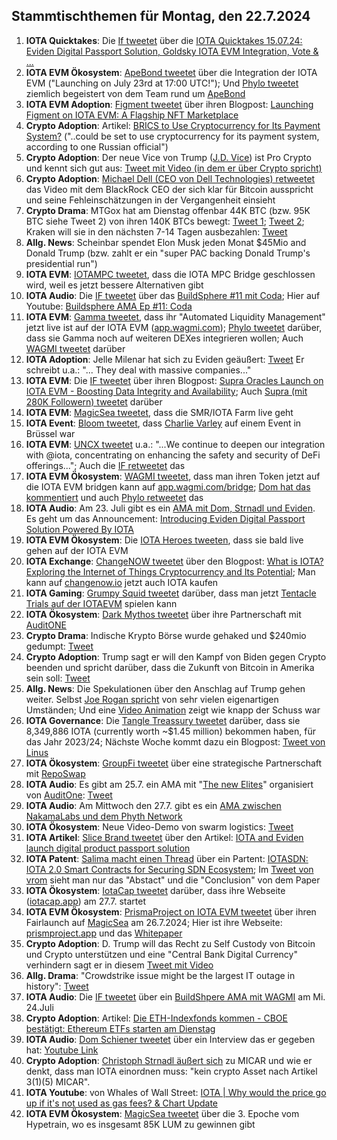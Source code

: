 ## Stammtischthemen für Montag, den 22.7.2024

1. **IOTA Quicktakes**: Die [If tweetet](https://x.com/iota/status/1812819450980123057) über die [IOTA Quicktakes 15.07.24: Eviden Digital Passport Solution, Goldsky IOTA EVM Integration, Vote & ...](https://www.youtube.com/watch?v=-K90ZmrmMd4)
2. **IOTA EVM Ökosystem**: [ApeBond tweetet](https://x.com/ApeBond/status/1812849683825385727) über die Integration der IOTA EVM ("Launching on July 23rd at 17:00 UTC!"); Und [Phylo tweetet](https://x.com/PhyloIota/status/1813018353113673755) ziemlich begeistert von dem Team rund um [ApeBond](https://x.com/ApeBond)
3. **IOTA EVM Adoption**: [Figment tweetet](https://x.com/figment_nfts/status/1812877763386241225) über ihren Blogpost: [Launching Figment on IOTA EVM: A Flagship NFT Marketplace](https://medium.com/@figmentmint/launching-figment-on-iota-evm-a-flagship-nft-marketplace-d0f714395692)
4. **Crypto Adoption**: Artikel: [BRICS to Use Cryptocurrency for Its Payment System?](https://watcher.guru/news/brics-to-use-cryptocurrency-for-its-payment-system) ("..could be set to use cryptocurrency for its payment system, according to one Russian official")
5. **Crypto Adoption**: Der neue Vice von Trump ([J.D. Vice](https://x.com/JDVance1)) ist Pro Crypto und kennt sich gut aus: [Tweet mit Video (in dem er über Crypto spricht)](https://x.com/digitalassetbuy/status/1812969196781003088)
6. **Crypto Adoption**: [Michael Dell (CEO von Dell Technologies) retweetet](https://x.com/MichaelDell/status/1812895900068442621) das Video mit dem BlackRock CEO der sich klar für Bitcoin ausspricht und seine Fehleinschätzungen in der Vergangenheit einsieht
7. **Crypto Drama**: MTGox hat am Dienstag offenbar 44K BTC (bzw. 95K BTC siehe Tweet 2) von ihren 140K BTCs bewegt: [Tweet 1](https://x.com/lookonchain/status/1813103427863650726); [Tweet 2](https://x.com/BitcoinMagazine/status/1813128308747272580); Kraken will sie in den nächsten 7-14 Tagen ausbezahlen: [Tweet](https://x.com/News_Of_Alpha/status/1813167748115292467)
8. **Allg. News**: Scheinbar spendet Elon Musk jeden Monat $45Mio and Donald Trump (bzw. zahlt er ein "super PAC backing Donald Trump's presidential run")
9. **IOTA EVM**: [IOTAMPC tweetet](https://x.com/iotampc/status/1813113723126751344), dass die IOTA MPC Bridge geschlossen wird, weil es jetzt bessere Alternativen gibt
10. **IOTA Audio**: Die [IF tweetet](https://x.com/iota/status/1811717142703706445) über das [BuildSphere #11 mit Coda](https://x.com/iota/status/1813211996810018962); Hier auf Youtube: [Buildsphere AMA Ep #11: Coda](https://www.youtube.com/watch?v=5W-vdfClqM8&t=1952s)
11. **IOTA EVM**: [Gamma tweetet](https://x.com/GammaStrategies/status/1813156545380950119), dass ihr "Automated Liquidity Management" jetzt live ist auf der IOTA EVM ([app.wagmi.com](https://app.gamma.xyz/dashboard/wagmi/iotaevm)); [Phylo tweetet](https://x.com/PhyloIota/status/1813182699521421388) darüber, dass sie Gamma noch auf weiteren DEXes integrieren wollen; Auch [WAGMI tweetet](https://x.com/PopsicleFinance/status/1813183113159151670) darüber
12. **IOTA Adoption**: Jelle Milenar hat sich zu Eviden geäußert: [Tweet](https://x.com/Vrom14286662/status/1813180799308505342) Er schreibt u.a.: "... They deal with massive companies..."
13. **IOTA EVM**: Die [IF tweetet](https://x.com/iota/status/1813196897743487203) über ihren Blogpost: [Supra Oracles Launch on IOTA EVM - Boosting Data Integrity and Availability](https://blog.iota.org/supra-oracles-iota-evm/); Auch [Supra (mit 280K Followern) tweetet](https://x.com/SUPRA_Labs/status/1813247993128317255) darüber
14. **IOTA EVM**: [MagicSea tweetet](https://x.com/MagicSeaDEX/status/1813321103835631858), dass die SMR/IOTA Farm live geht
15. **IOTA Event**: [Bloom tweetet](https://x.com/bloomwalletio/status/1813227754521043151), dass [Charlie Varley](https://x.com/c_varley) auf einem Event in Brüssel war
16. **IOTA EVM**: [UNCX tweetet](https://x.com/UNCX_token/status/1813221610251268182) u.a.: "...We continue to deepen our integration with @iota, concentrating on enhancing the safety and security of DeFi offerings..."; Auch die [IF retweetet](https://x.com/iota/status/1815303362121736414) das
17. **IOTA EVM Ökosystem**: [WAGMI tweetet](https://x.com/PopsicleFinance/status/1813541508991143980), dass man ihren Token jetzt auf die IOTA EVM bridgen kann auf [app.wagmi.com/bridge](https://app.wagmi.com/bridge); [Dom hat das kommentiert](https://x.com/DomSchiener/status/1813545607484801446) und auch [Phylo retweetet](https://x.com/PhyloIota/status/1813542520808521777) das
18. **IOTA Audio**: Am 23. Juli gibt es ein [AMA mit Dom, Strnadl und Eviden](https://x.com/iota/status/1813227096333840586). Es geht um das Announcement: [Introducing Eviden Digital Passport Solution Powered By IOTA](https://blog.iota.org/eviden-digital-passport-iota/)
19. **IOTA EVM Ökosystem**: Die [IOTA Heroes tweeten](https://x.com/IotaHeroes/status/1813526204462375134), dass sie bald live gehen auf der IOTA EVM
20. **IOTA Exchange**: [ChangeNOW tweetet](https://x.com/ChangeNOW_io/status/1813657471988244777) über den Blogpost: [What is IOTA? Exploring the Internet of Things Cryptocurrency and Its Potential](https://changenow.io/blog/what-is-iota-exploring-the-internet-of-things-cryptocurrency-and-its-potential); Man kann auf [changenow.io](https://changenow.io/buy?from=usd&to=iota&utm_content=what_is_iota_july_2024) jetzt auch IOTA kaufen
21. **IOTA Gaming**: [Grumpy Squid tweetet](https://x.com/Grumpy__Squid/status/1813707314731610408) darüber, dass man jetzt [Tentacle Trials auf der IOTAEVM](https://www.grumpysquid.com/TTink) spielen kann
22. **IOTA Ökosystem**: [Dark Mythos tweetet](https://x.com/DarkMythosIOTA/status/1813596125611573720) über ihre Partnerschaft mit [AuditONE](https://x.com/auditone_dao)
23. **Crypto Drama**: Indische Krypto Börse wurde gehaked und $240mio gedumpt: [Tweet](https://x.com/bitcoin2go/status/1813839356467253527)
24. **Crypto Adoption**: Trump sagt er will den Kampf von Biden gegen Crypto beenden und spricht darüber, dass die Zukunft von Bitcoin in Amerika sein soll: [Tweet](https://x.com/BTC_Archive/status/1813689094536618472)
25. **Allg. News**: Die Spekulationen über den Anschlag auf Trump gehen weiter. Selbst [Joe Rogan spricht](https://x.com/TheChiefNerd/status/1813628723104739571) von sehr vielen eigenartigen Umständen; Und eine [Video Animation](https://x.com/ianbremmer/status/1813335366574940550) zeigt wie knapp der Schuss war
26. **IOTA Governance**: Die [Tangle Treassury tweetet](https://x.com/TangleTreasury/status/1813865114568966555) darüber, dass sie 8,349,886 IOTA (currently worth ~$1.45 million) bekommen haben, für das Jahr 2023/24; Nächste Woche kommt dazu ein Blogpost: [Tweet von Linus](https://x.com/LinusNaumann/status/1813866374290452523)
27. **IOTA Ökosystem**: [GroupFi tweetet](https://x.com/groupfi_ai/status/1813837168357290364) über eine strategische Partnerschaft mit [RepoSwap](https://x.com/reposwap)
28. **IOTA Audio**: Es gibt am 25.7. ein AMA mit "[The new Elites](https://x.com/TheNewElites)" organisiert von [AuditOne](https://x.com/auditone_dao): [Tweet](https://x.com/auditone_dao/status/1813891325948842177)
29. **IOTA Audio**: Am Mittwoch den 27.7. gibt es ein [AMA zwischen NakamaLabs und dem Phyth Network](https://x.com/Nakama_Labs/status/1813923686140739743)
30. **IOTA Ökosystem**: Neue Video-Demo von swarm logistics: [Tweet](https://x.com/SwarmLogistics/status/1813905456261156971)
31. **IOTA Artikel**: [Slice Brand tweetet](https://x.com/slicedbrand/status/1813937769791508917) über den Artikel: [IOTA and Eviden launch digital product passport solution](https://crypto.news/iota-and-eviden-launch-digital-product-passport-solution/)
32. **IOTA Patent**: [Salima macht einen Thread](https://x.com/Salimasbegum/status/1813980537654227283) über ein Partent: [IOTASDN: IOTA 2.0 Smart Contracts for Securing SDN Ecosystem](https://www.preprints.org/manuscript/202407.1200/v1); Im [Tweet von vrom](https://x.com/Vrom14286662/status/1814183554424709160) sieht man nur das "Abstact" und die "Conclusion" von dem Paper
33. **IOTA Ökosystem**: [IotaCap tweetet](https://x.com/IotaCap/status/1815081327353372702) darüber, dass ihre Webseite ([iotacap.app](https://www.iotacap.app/)) am 27.7. startet
34. **IOTA EVM Ökosystem**: [PrismaProject on IOTA EVM tweetet](https://x.com/prsmproject/status/1813587145770377541) über ihren Fairlaunch auf [MagicSea](https://x.com/MagicSeaDEX) am 26.7.2024; Hier ist ihre Webseite: [prismproject.app](https://prismproject.app/) und das [Whitepaper](https://docs.prismproject.app/)
35. **Crypto Adoption**: D. Trump will das Recht zu Self Custody von Bitcoin und Crypto unterstützen und eine "Central Bank Digital Currency" verhindern sagt er in diesem [Tweet mit Video](https://x.com/AltcoinDailyio/status/1814097757382328406)
36. **Allg. Drama**: "Crowdstrike issue might be the largest IT outage in history": [Tweet](https://x.com/AdrianDittmann/status/1814217476936454466)
37. **IOTA Audio**: Die [IF tweetet](https://x.com/iota/status/1814253864159166719) über ein [BuildShpere AMA mit WAGMI](https://x.com/i/spaces/1zqKVYmWMmYxB/peek) am Mi. 24.Juli
38. **Crypto Adoption**: Artikel: [Die ETH-Indexfonds kommen - CBOE bestätigt: Ethereum ETFs starten am Dienstag](https://www.btc-echo.de/schlagzeilen/cboe-bestaetigt-ethereum-etfs-starten-am-dienstag-188505/)
39. **IOTA Audio**: [Dom Schiener tweetet](https://x.com/DomSchiener/status/1815274115613274536) über ein Interview das er gegeben hat: [Youtube Link](https://www.youtube.com/watch?v=tEgT0ycy-bs)
40. **Crypto Adoption**: [Christoph Strnadl äußert sich](https://x.com/archimate/status/1815071256753967141) zu MICAR und wie er denkt, dass man IOTA einordnen muss: "kein crypto Asset nach Artikel 3(1)(5) MICAR".
41. **IOTA Youtube**: von Whales of Wall Street: [IOTA | Why would the price go up if it's not used as gas fees? & Chart Update](https://www.youtube.com/watch?v=53a3dpRAozk)
42. **IOTA EVM Ökosystem**: [MagicSea tweetet](https://x.com/MagicSeaDEX/status/1815287499704438995) über die 3. Epoche vom Hypetrain, wo es insgesamt 85K LUM zu gewinnen gibt



